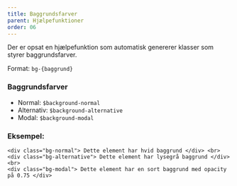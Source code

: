 ```yaml
---
title: Baggrundsfarver
parent: Hjælpefunktioner
order: 06
---
```


Der er opsat en hjælpefunktion som automatisk genererer klasser som styrer baggrundsfarver.

Format: `bg-{baggrund}`

<h3 class="h5 mb-0">Baggrundsfarver</h3>

- Normal: `$background-normal`
- Alternativ: `$background-alternative`
- Modal: `$background-modal`

<h3 class="h5">Eksempel:</h3>

```
<div class="bg-normal"> Dette element har hvid baggrund </div> <br>
<div class="bg-alternative"> Dette element har lysegrå baggrund </div><br>
<div class="bg-modal"> Dette element har en sort baggrund med opacity på 0.75 </div>
```
